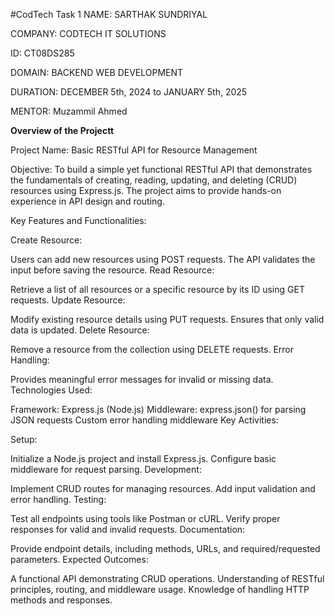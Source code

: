 #CodTech Task 1
NAME: SARTHAK SUNDRIYAL

COMPANY: CODTECH IT SOLUTIONS

ID: CT08DS285


DOMAIN: BACKEND WEB DEVELOPMENT


DURATION: DECEMBER 5th, 2024 to JANUARY 5th, 2025


MENTOR: Muzammil Ahmed

**Overview of the Projectt**

Project Name:
Basic RESTful API for Resource Management

Objective:
To build a simple yet functional RESTful API that demonstrates the fundamentals of creating, reading, updating, and deleting (CRUD) resources using Express.js. The project aims to provide hands-on experience in API design and routing.

Key Features and Functionalities:

Create Resource:

Users can add new resources using POST requests.
The API validates the input before saving the resource.
Read Resource:

Retrieve a list of all resources or a specific resource by its ID using GET requests.
Update Resource:

Modify existing resource details using PUT requests.
Ensures that only valid data is updated.
Delete Resource:

Remove a resource from the collection using DELETE requests.
Error Handling:

Provides meaningful error messages for invalid or missing data.
Technologies Used:

Framework: Express.js (Node.js)
Middleware:
express.json() for parsing JSON requests
Custom error handling middleware
Key Activities:

Setup:

Initialize a Node.js project and install Express.js.
Configure basic middleware for request parsing.
Development:

Implement CRUD routes for managing resources.
Add input validation and error handling.
Testing:

Test all endpoints using tools like Postman or cURL.
Verify proper responses for valid and invalid requests.
Documentation:

Provide endpoint details, including methods, URLs, and required/requested parameters.
Expected Outcomes:

A functional API demonstrating CRUD operations.
Understanding of RESTful principles, routing, and middleware usage.
Knowledge of handling HTTP methods and responses.
